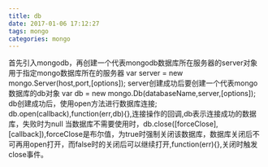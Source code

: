 ```yaml
---
title: db
date: 2017-01-06 17:12:27
tags: mongo
categories: mongo
---
```

首先引入mongodb，再创建一个代表mongodb数据库所在服务器的server对象 用于指定mongo数据库所在的服务器
var server = new mongo.Server(host,port,[options]);
server创建成功后要创建一个代表mongo数据库的db对象
var db = new mongo.Db(databaseName,server,[options]);
db创建成功后，使用open方法进行数据库连接;
db.open(callback),function(err,db){},连接操作的回调,db表示连接成功的数据库，失败时为null
当数据库不需要使用时，db.close([forceClose],[callback]),forceClose是布尔值，为true时强制关闭该数据库，数据库关闭后不可再用open打开，而false时的关闭后可以继续打开,function(err){},关闭时触发close事件。